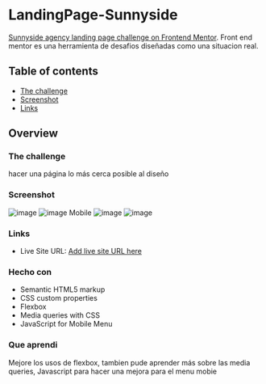 # LandingPage-Sunnyside

 [Sunnyside agency landing page challenge on Frontend Mentor](https://www.frontendmentor.io/challenges/sunnyside-agency-landing-page-7yVs3B6ef). Front end mentor es una herramienta de desafios diseñadas como una situacion real. 

## Table of contents

  - [The challenge](#the-challenge)
  - [Screenshot](#screenshot)
  - [Links](#links)


## Overview

### The challenge

hacer una página lo más cerca posible al diseño 

### Screenshot


![image](https://user-images.githubusercontent.com/82186357/123013744-29d2bb00-d39b-11eb-83ab-3718f1dbce05.png)
![image](https://user-images.githubusercontent.com/82186357/123013794-45d65c80-d39b-11eb-96bd-a2c6e7080841.png)
Mobile
![image](https://user-images.githubusercontent.com/82186357/123013859-61d9fe00-d39b-11eb-8edc-e4f771215118.png)
![image](https://user-images.githubusercontent.com/82186357/123013887-6f8f8380-d39b-11eb-9f37-293aeb7c0e15.png)



### Links

- Live Site URL: [Add live site URL here](https://your-live-site-url.com)

### Hecho con

- Semantic HTML5 markup
- CSS custom properties
- Flexbox
- Media queries with CSS
- JavaScript for Mobile Menu

### Que aprendi 

Mejore los usos de flexbox, 
tambien pude aprender más sobre las media queries, 
Javascript para hacer una mejora para el menu mobie
